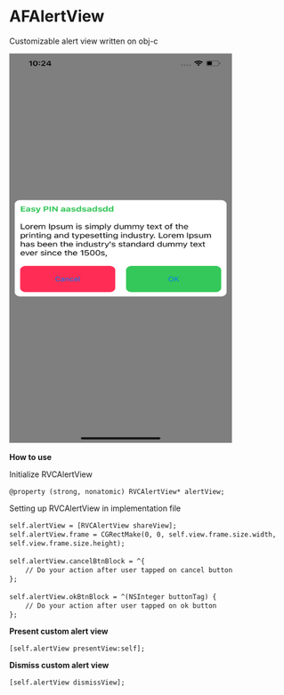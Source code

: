 # AFAlertView
Customizable alert view written on obj-c

<img src="https://github.com/afiq90/AFAlertView/blob/master/preview.png" width="400px" height="700px">


**How to use**

Initialize RVCAlertView 
```
@property (strong, nonatomic) RVCAlertView* alertView;
```

Setting up RVCAlertView in implementation file

```
self.alertView = [RVCAlertView shareView];
self.alertView.frame = CGRectMake(0, 0, self.view.frame.size.width, self.view.frame.size.height);

self.alertView.cancelBtnBlock = ^{
    // Do your action after user tapped on cancel button
};

self.alertView.okBtnBlock = ^(NSInteger buttonTag) {
    // Do your action after user tapped on ok button
};
```

**Present custom alert view**

```
[self.alertView presentView:self];
```

**Dismiss custom alert view**

```
[self.alertView dismissView];
```
